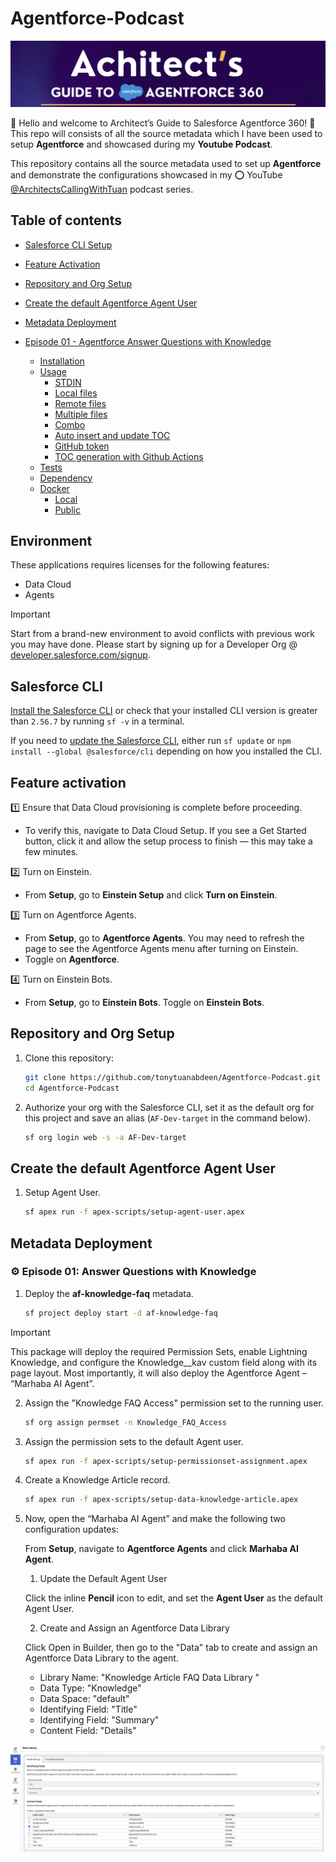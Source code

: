 # Agentforce-Podcast

![App logo](docs/gfx/app-logo.png)

👋 Hello and welcome to Architect’s Guide to Salesforce Agentforce 360! 🌟
This repo will consists of all the source metadata which I have been used to setup **Agentforce** and showcased during my **Youtube Podcast**.

This repository contains all the source metadata used to set up **Agentforce** and demonstrate the configurations showcased in my ⭕ YouTube [@ArchitectsCallingWithTuan](https://www.youtube.com/@ArchitectsCallingWithTuan) podcast series. 


## Table of contents

- [Salesforce CLI Setup](#Salesforce-CLI)

- [Feature Activation](#Feature-activation)

- [Repository and Org Setup](#Repository-and-Org-Setup)

- [Create the default Agentforce Agent User](#Create-the-default-Agentforce-Agent-User)

- [Metadata Deployment](#Metadata-Deployment)

- [Episode 01 - Agentforce Answer Questions with Knowledge](#-episode-01-answer-questions-with-knowledge)



   * [Installation](#installation)
   * [Usage](#usage)
      * [STDIN](#stdin)
      * [Local files](#local-files)
      * [Remote files](#remote-files)
      * [Multiple files](#multiple-files)
      * [Combo](#combo)
      * [Auto insert and update TOC](#auto-insert-and-update-toc)
      * [GitHub token](#github-token)
      * [TOC generation with Github Actions](#toc-generation-with-github-actions)
   * [Tests](#tests)
   * [Dependency](#dependency)
   * [Docker](#docker)
     * [Local](#local)
     * [Public](#public)




## Environment

These applications requires licenses for the following features:

- Data Cloud
- Agents

> [!IMPORTANT]
> Start from a brand-new environment to avoid conflicts with previous work you may have done.
> Please start by signing up for a Developer Org @ [developer.salesforce.com/signup](developer.salesforce.com/signup).

## Salesforce CLI

[Install the Salesforce CLI](https://developer.salesforce.com/tools/salesforcecli) or check that your installed CLI version is greater than `2.56.7` by running `sf -v` in a terminal.

If you need to [update the Salesforce CLI](https://developer.salesforce.com/docs/atlas.en-us.sfdx_setup.meta/sfdx_setup/sfdx_setup_update_cli.htm), either run `sf update` or `npm install --global @salesforce/cli` depending on how you installed the CLI.

## Feature activation

1️⃣ Ensure that Data Cloud provisioning is complete before proceeding.

- To verify this, navigate to Data Cloud Setup. If you see a Get Started button, click it and allow the setup process to finish — this may take a few minutes.

2️⃣ Turn on Einstein.

- From **Setup**, go to **Einstein Setup** and click **Turn on Einstein**.

3️⃣ Turn on Agentforce Agents.

- From **Setup**, go to **Agentforce Agents**. You may need to refresh the page to see the Agentforce Agents menu after turning on Einstein.
- Toggle on **Agentforce**.

4️⃣ Turn on Einstein Bots.

- From **Setup**, go to **Einstein Bots**. Toggle on **Einstein Bots**.

## Repository and Org Setup

1. Clone this repository:

    ```bash
    git clone https://github.com/tonytuanabdeen/Agentforce-Podcast.git
    cd Agentforce-Podcast
    ```

2. Authorize your org with the Salesforce CLI, set it as the default org for this project and save an alias (`AF-Dev-target` in the command below).

    ```bash
    sf org login web -s -a AF-Dev-target
    ```

## Create the default Agentforce Agent User

1. Setup Agent User.

    ```bash
    sf apex run -f apex-scripts/setup-agent-user.apex
    ```

## Metadata Deployment

### ⚙️ Episode 01: Answer Questions with Knowledge

1. Deploy the **af-knowledge-faq** metadata.

    ```bash
    sf project deploy start -d af-knowledge-faq
    ```

> [!IMPORTANT]
> This package will deploy the required Permission Sets, enable Lightning Knowledge, and configure the Knowledge__kav custom field along with its page layout.
> Most importantly, it will also deploy the Agentforce Agent – “Marhaba AI Agent”.

2. Assign the "Knowledge FAQ Access" permission set to the running user.

    ```bash
    sf org assign permset -n Knowledge_FAQ_Access
    ```

3. Assign the permission sets to the default Agent user.

    ```bash
    sf apex run -f apex-scripts/setup-permissionset-assignment.apex
    ```

4. Create a Knowledge Article record.

    ```bash
    sf apex run -f apex-scripts/setup-data-knowledge-article.apex
    ```

5. Now, open the “Marhaba AI Agent” and make the following two configuration updates:

    From **Setup**, navigate to **Agentforce Agents** and click **Marhaba AI Agent**.

    1. Update the Default Agent User

    Click the inline **Pencil** icon to edit, and set the **Agent User** as the default Agent User.

    2. Create and Assign an Agentforce Data Library

    Click Open in Builder, then go to the "Data" tab to create and assign an Agentforce Data Library to the agent.

    - Library Name: "Knowledge Article FAQ Data Library "
    - Data Type: "Knowledge"
    - Data Space: "default"
    - Identifying Field: "Title"
    - Identifying Field: "Summary"
    - Content Field: "Details"

![Agentforce Data Library Setup](docs/gfx/data-library-setup.png)